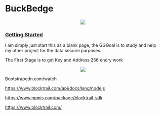 # BuckBedge

<div style="text-align:center">
    <img src ="https://knoldus.files.wordpress.com/2017/08/inked-14-638_li.jpg" />
  </a>
</div>

### [Getting Started]()

I am simply just start this as a blank page, the GGGoal is to study and help my other project for the data securie purposes.

<p>The First Stage is to get Key and Address 256 encry work</p>


<div style="text-align:center">
    <img src ="https://raw.githubusercontent.com/SpectroFinance/SpectroCoin-Wallet-API/master/wallet%20api.jpg" />
  </a>
</div>


Bootstrapcdn.com/watch

https://www.blocktrail.com/api/docs/lang/nodejs

https://www.npmjs.com/package/blocktrail-sdk

https://www.blocktrail.com/